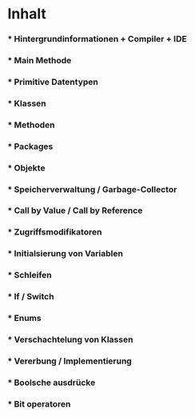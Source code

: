 # Inhalt


### * Hintergrundinformationen + Compiler + IDE
### * Main Methode
### * Primitive Datentypen
### * Klassen
### * Methoden
### * Packages
### * Objekte
### * Speicherverwaltung / Garbage-Collector
### * Call by Value / Call by Reference
### * Zugriffsmodifikatoren
### * Initialsierung von Variablen
### * Schleifen
### * If / Switch
### * Enums
### * Verschachtelung von Klassen
### * Vererbung / Implementierung
### * Boolsche ausdrücke
### * Bit operatoren




